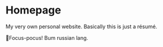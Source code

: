 # Homepage
My very own personal website. Basically this is just a résumé.

🧙Focus-pocus! Bum russian lang.
